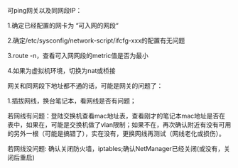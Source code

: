 可ping网关以及同网段IP：

1.确定已经配置的网卡为 “可入网的网段“

2.确定/etc/sysconfig/network-script/ifcfg-xxx的配置有无问题

3.route -n，查看可入网网段的metric值是否为最小

4.如果为虚拟机环境，切换为nat或桥接



网关和同网段下地址都不通的话，可能是网关的问题了：

1.插拔网线，换台笔记本，看网线是否有问题；

若网线有问题：登陆交换机查看mac地址表，查看刚才的笔记本mac地址是否在表中，如果在，可能是交换机做了vlan限制；如果不在，再次确认附近有没有可用的另外一根（可能是搞错了），实在没有，更换网线再测试（网线老化或损伤）。

若网线没问题: 确认关闭防火墙，iptables;确认NetManager已经关闭(或没有，关闭后重启)





